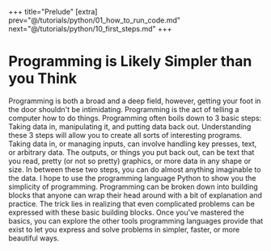 +++
title="Prelude"
[extra]
prev="@/tutorials/python/01_how_to_run_code.md"
next="@/tutorials/python/10_first_steps.md"
+++

# Programming is Likely Simpler than you Think

Programming is both a broad and a deep field, however, getting your foot in the door shouldn't be intimidating.
Programming is the act of telling a computer how to do things.
Programming often boils down to 3 basic steps: Taking data in, manipulating it, and putting data back out.
Understanding these 3 steps will allow you to create all sorts of interesting programs.
Taking data in, or managing inputs, can involve handling key presses, text, or arbitrary data.
The outputs, or things you put back out, can be text that you read, pretty (or not so pretty) graphics, or more data in any shape or size.
In between these two steps, you can do almost anything imaginable to the data.
I hope to use the programming language Python to show you the simplicity of programming.
Programming can be broken down into building blocks that anyone can wrap their head around with a bit of explanation and practice.
The trick lies in realizing that even complicated problems can be expressed with these basic building blocks.
Once you've mastered the basics, you can explore the other tools programming languages provide that exist to let you express and solve problems in simpler, faster, or more beautiful ways.
